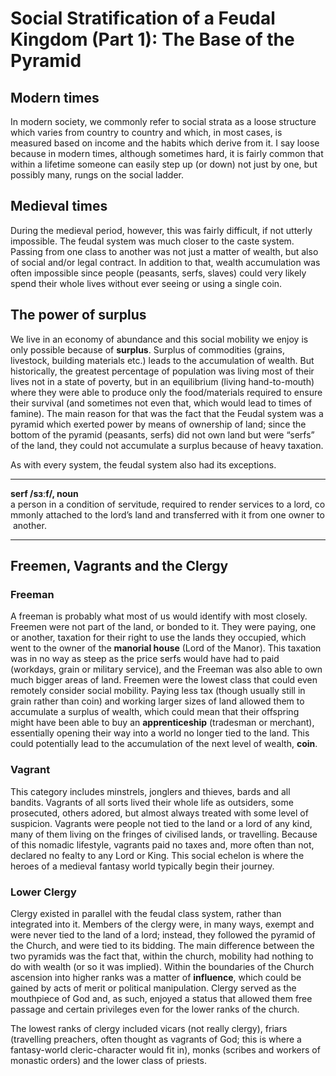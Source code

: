 # Social Stratification of a Feudal Kingdom (Part 1): The Base of the Pyramid

## Modern times

In modern society, we commonly refer to social strata as a loose structure which varies from country to country and which, in most cases, is measured based on income and the habits which derive from it. I say loose because in modern times, although sometimes hard, it is fairly common that within a lifetime someone can easily step up (or down) not just by one, but possibly many, rungs on the social ladder.

## Medieval times

During the medieval period, however, this was fairly difficult, if not utterly impossible. The feudal system was much closer to the caste system. Passing from one class to another was not just a matter of wealth, but also of social and/or legal contract. In addition to that, wealth accumulation was often impossible since people (peasants, serfs, slaves) could very likely spend their whole lives without ever seeing or using a single coin.

## The power of surplus

We live in an economy of abundance and this social mobility we enjoy is only possible because of **surplus**. Surplus of commodities (grains, livestock, building materials etc.) leads to the accumulation of wealth. But historically, the greatest percentage of population was living most of their lives not in a state of poverty, but in an equilibrium (living hand-to-mouth) where they were able to produce only the food/materials required to ensure their survival (and sometimes not even that, which would lead to times of famine). The main reason for that was the fact that the Feudal system was a pyramid which exerted power by means of ownership of land; since the bottom of the pyramid (peasants, serfs) did not own land but were “serfs” of the land, they could not accumulate a surplus because of heavy taxation.

As with every system, the feudal system also had its exceptions.

---
**serf /sɜːf/, noun**  
a person in a condition of servitude, required to render services to a lord, commonly attached to the lord’s land and transferred with it from one owner to another.

---

## Freemen, Vagrants and the Clergy

### Freeman

A freeman is probably what most of us would identify with most closely. Freemen were not part of the land, or bonded to it. They were paying, one or another, taxation for their right to use the lands they occupied, which went to the owner of the **manorial house** (Lord of the Manor). This taxation was in no way as steep as the price serfs would have had to paid (workdays, grain or military service), and the Freeman was also able to own much bigger areas of land. Freemen were the lowest class that could even remotely consider social mobility. Paying less tax (though usually still in grain rather than coin) and working larger sizes of land allowed them to accumulate a surplus of wealth, which could mean that their offspring might have been able to buy an **apprenticeship** (tradesman or merchant), essentially opening their way into a world no longer tied to the land. This could potentially lead to the accumulation of the next level of wealth, **coin**.

### Vagrant

This category includes minstrels, jonglers and thieves, bards and all bandits. Vagrants of all sorts lived their whole life as outsiders, some prosecuted, others adored, but almost always treated with some level of suspicion. Vagrants were people not tied to the land or a lord of any kind, many of them living on the fringes of civilised lands, or travelling. Because of this nomadic lifestyle, vagrants paid no taxes and, more often than not, declared no fealty to any Lord or King. This social echelon is where the heroes of a medieval fantasy world typically begin their journey.

### Lower Clergy

Clergy existed in parallel with the feudal class system, rather than integrated into it. Members of the clergy were, in many ways, exempt and were never tied to the land of a lord; instead, they followed the pyramid of the Church, and were tied to its bidding. The main difference between the two pyramids was the fact that, within the church, mobility had nothing to do with wealth (or so it was implied). Within the boundaries of the Church ascension into higher ranks was a matter of **influence**, which could be gained by acts of merit or political manipulation. Clergy served as the mouthpiece of God and, as such, enjoyed a status that allowed them free passage and certain privileges even for the lower ranks of the church.

The lowest ranks of clergy included vicars (not really clergy), friars (travelling preachers, often thought as vagrants of God; this is where a fantasy-world cleric-character would fit in), monks (scribes and workers of monastic orders) and the lower class of priests.
